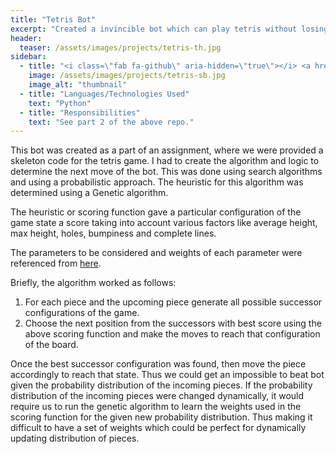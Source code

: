 ```yaml
---
title: "Tetris Bot"
excerpt: "Created a invincible bot which can play tetris without losing."
header:
  teaser: /assets/images/projects/tetris-th.jpg
sidebar:
  - title: "<i class=\"fab fa-github\" aria-hidden=\"true\"></i> <a href=\"https://github.com/yashketkar/B551-Elements-Of-Artificial-Intelligence/tree/master/iyerg-yketkar-mpanchol-a2\">GitHub Repo</a>"
    image: /assets/images/projects/tetris-sb.jpg
    image_alt: "thumbnail"
  - title: "Languages/Technologies Used"
    text: "Python"
  - title: "Responsibilities"
    text: "See part 2 of the above repo."
---
```

This bot was created as a part of an assignment, where we were provided a skeleton code for the tetris game. I had to create the algorithm and logic to determine the next move of the bot. This was done using search algorithms and using a probabilistic approach. The heuristic for this algorithm was determined using a Genetic algorithm.

The heuristic or scoring function gave a particular configuration of the game state a score taking into account various factors like average height, max height, holes, bumpiness and complete lines.

The parameters to be considered and weights of each parameter were referenced from [here](https://codemyroad.wordpress.com/2013/04/14/tetris-ai-the-near-perfect-player/).

Briefly, the algorithm worked as follows:

1. For each piece and the upcoming piece generate all possible successor configurations of the game.
2. Choose the next position from the successors with best score using the above scoring function and make the moves to reach that configuration of the board.

Once the best successor configuration was found, then move the piece accordingly to reach that state. Thus we could get an impossible to beat bot given the probability distribution of the incoming pieces. If the probability distribution of the incoming pieces were changed dynamically, it would require us to run the genetic algorithm to learn the weights used in the scoring function for the given new probability distribution. Thus making it difficult to have a set of weights which could be perfect for dynamically updating distribution of pieces.
